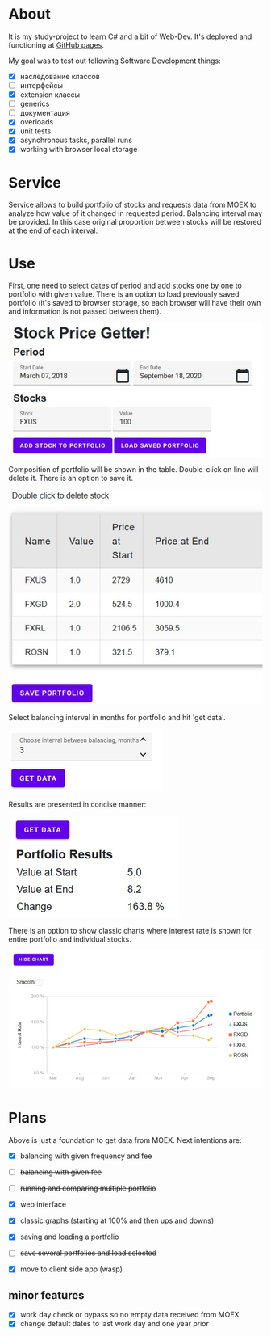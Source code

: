 # About
It is my study-project to learn C# and a bit of Web-Dev. It's deployed and functioning at [GitHub pages](https://mjh-sakh.github.io/MOEX-Web/). 

My goal was to test out following Software Development things:
- [x] наследование классов 
- [ ] интерфейсы
- [x] extension классы 
- [ ] generics
- [ ] документация 
- [x] overloads
- [x] unit tests
- [x] asynchronous tasks, parallel runs 
- [x] working with browser local storage

# Service 
Service allows to build portfolio of stocks and requests data from MOEX to analyze how value of it changed in requested period. 
Balancing interval may be provided. In this case original proportion between stocks will be restored at the end of each interval. 

# Use
First, one need to select dates of period and add stocks one by one to portfolio with given value. There is an option to load previously saved portfolio (it's saved to browser storage, so each browser will have their own and information is not passed between them).

![input](media/input.jpg)


Composition of portfolio will be shown in the table. Double-click on line will delete it. There is an option to save it. 

![portfolio](media/portfolio.jpg)


Select balancing interval in months for portfolio and hit 'get data'.

![run](media/run.jpg)


Results are presented in concise manner: 

![summary](media/summary.jpg)


There is an option to show classic charts where interest rate is shown for entire portfolio and individual stocks. 

![charts](media/charts.jpg)

# Plans
Above is just a foundation to get data from MOEX. Next intentions are:
- [x] balancing with given frequency and fee
- [ ] ~~balancing with given fee~~
- [ ] ~~running and comparing multiple portfolio~~
- [x] web interface 
- [x] classic graphs (starting at 100% and then ups and downs)
- [x] saving and loading a portfolio
- [ ] ~~save several portfolios and load selected~~
- [x] move to client side app (wasp)


## minor features
- [x] work day check or bypass so no empty data received from MOEX
- [x] change default dates to last work day and one year prior 
